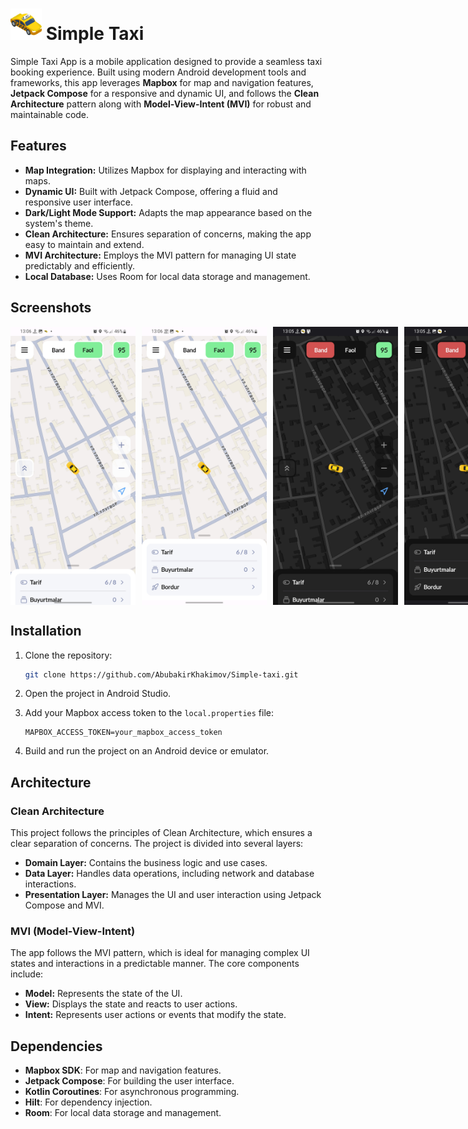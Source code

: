 # <img src="https://github.com/AbubakirKhakimov/Simple-taxi/blob/master/app/src/main/res/drawable/app_icon.png" alt="App Icon" width="50" height="50"> Simple Taxi

Simple Taxi App is a mobile application designed to provide a seamless taxi booking experience. Built using modern Android development tools and frameworks, this app leverages **Mapbox** for map and navigation features, **Jetpack Compose** for a responsive and dynamic UI, and follows the **Clean Architecture** pattern along with **Model-View-Intent (MVI)** for robust and maintainable code.

## Features

- **Map Integration:** Utilizes Mapbox for displaying and interacting with maps.
- **Dynamic UI:** Built with Jetpack Compose, offering a fluid and responsive user interface.
- **Dark/Light Mode Support:** Adapts the map appearance based on the system's theme.
- **Clean Architecture:** Ensures separation of concerns, making the app easy to maintain and extend.
- **MVI Architecture:** Employs the MVI pattern for managing UI state predictably and efficiently.
- **Local Database:** Uses Room for local data storage and management.

## Screenshots

<div style="display: flex; justify-content: space-between;">
  <img src="https://github.com/AbubakirKhakimov/Simple-taxi/blob/master/app/src/main/res/drawable/light_1.jpg" alt="Screenshot 1" width="200" height="auto" style="margin-right: 10px;">
  <img src="https://github.com/AbubakirKhakimov/Simple-taxi/blob/master/app/src/main/res/drawable/light_2.jpg" alt="Screenshot 2" width="200" height="auto" style="margin-right: 10px;">
  <img src="https://github.com/AbubakirKhakimov/Simple-taxi/blob/master/app/src/main/res/drawable/night_1.jpg" alt="Screenshot 3" width="200" height="auto" style="margin-right: 10px;">
  <img src="https://github.com/AbubakirKhakimov/Simple-taxi/blob/master/app/src/main/res/drawable/night_2.jpg" alt="Screenshot 4" width="200" height="auto">
</div>

## Installation

1. Clone the repository:

   ```sh
   git clone https://github.com/AbubakirKhakimov/Simple-taxi.git
   ```

2. Open the project in Android Studio.

3. Add your Mapbox access token to the `local.properties` file:

   ```
   MAPBOX_ACCESS_TOKEN=your_mapbox_access_token
   ```

4. Build and run the project on an Android device or emulator.

## Architecture

### Clean Architecture
This project follows the principles of Clean Architecture, which ensures a clear separation of concerns. The project is divided into several layers:

- **Domain Layer:** Contains the business logic and use cases.
- **Data Layer:** Handles data operations, including network and database interactions.
- **Presentation Layer:** Manages the UI and user interaction using Jetpack Compose and MVI.

### MVI (Model-View-Intent)
The app follows the MVI pattern, which is ideal for managing complex UI states and interactions in a predictable manner. The core components include:

- **Model:** Represents the state of the UI.
- **View:** Displays the state and reacts to user actions.
- **Intent:** Represents user actions or events that modify the state.

## Dependencies

- **Mapbox SDK**: For map and navigation features.
- **Jetpack Compose**: For building the user interface.
- **Kotlin Coroutines**: For asynchronous programming.
- **Hilt**: For dependency injection.
- **Room**: For local data storage and management.


